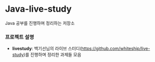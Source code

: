# Java-live-study
Java 공부를 진행하며 정리하는 저장소

### 프로젝트 설명
* **livestudy**: 백기선님의 라이브 스터디(https://github.com/whiteship/live-study)를 진행하며 정리한 과제들 모음
